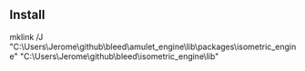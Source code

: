 
## Install

mklink /J "C:\Users\Jerome\github\bleed\amulet_engine\lib\packages\isometric_engine" "C:\Users\Jerome\github\bleed\isometric_engine\lib"
